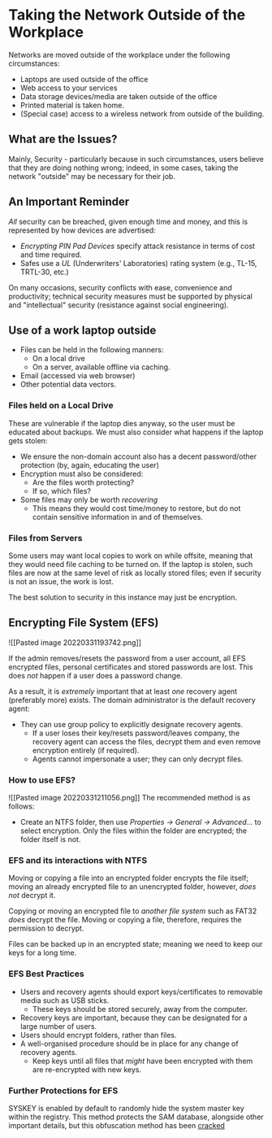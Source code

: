# Taking the Network Outside of the Workplace
Networks are moved outside of the workplace under the following circumstances:
- Laptops are used outside of the office
- Web access to your services
- Data storage devices/media are taken outside of the office
- Printed material is taken home.
- (Special case) access to a wireless network from outside of the building.

## What are the Issues?
Mainly, Security - particularly because in such circumstances, users believe that they are doing nothing wrong; indeed, in some cases, taking the network "outside" may be necessary for their job.

## An Important Reminder
*All* security can be breached, given enough time and money, and this is represented by how devices are advertised:
- *Encrypting PIN Pad Devices* specify attack resistance in terms of cost and time required.
- Safes use a *UL* (Underwriters' Laboratories) rating system (e.g., TL-15, TRTL-30, etc.)

On many occasions, security conflicts with ease, convenience and productivity; technical security measures must be supported by physical and "intellectual" security (resistance against social engineering).

## Use of a work laptop outside
- Files can be held in the following manners:
	- On a local drive
	- On a server, available offline via caching.
- Email (accessed via web browser)
- Other potential data vectors.

### Files held on a Local Drive
These are vulnerable if the laptop dies anyway, so the user must be educated about backups. We must also consider what happens if the laptop gets stolen:
- We ensure the non-domain account also has a decent password/other protection (by, again, educating the user)
- Encryption must also be considered:
	- Are the files worth protecting?
	- If so, which files?
- Some files may only be worth *recovering*
	- This means they would cost time/money to restore, but do not contain sensitive information in and of themselves.

### Files from Servers
Some users may want local copies to work on while offsite, meaning that they would need file caching to be turned on. If the laptop is stolen, such files are now at the same level of risk as locally stored files; even if security is not an issue, the work is lost.

The best solution to security in this instance may just be encryption.

## Encrypting File System (EFS)

![[Pasted image 20220331193742.png]]

If the admin removes/resets the password from a user account, all EFS encrypted files, personal certificates and stored passwords are lost. This does *not* happen if a user does a password change.

As a result, it is *extremely* important that at least *one* recovery agent (preferably more) exists. The domain administrator is the default recovery agent:
- They can use group policy to explicitly designate recovery agents.
	- If a user loses their key/resets password/leaves company, the recovery agent can access the files, decrypt them and even remove encryption entirely (if required).
	- Agents cannot impersonate a user; they can only decrypt files.

### How to use EFS?
![[Pasted image 20220331211056.png]]
The recommended method is as follows:
- Create an NTFS folder, then use *Properties -> General -> Advanced...* to select encryption. Only the files within the folder are encrypted; the folder itself is not.

### EFS and its interactions with NTFS
Moving or copying a file into an encrypted folder encrypts the file itself; moving an already encrypted file to an unencrypted folder, however, *does not* decrypt it.

Copying or moving an encrypted file to *another file system* such as FAT32 *does* decrypt the file.
Moving or copying a file, therefore, requires the permission to decrypt.

Files can be backed up in an encrypted state; meaning we need to keep our keys for a long time.

### EFS Best Practices
- Users and recovery agents should export keys/certificates to removable media such as USB sticks.
	- These keys should be stored securely, away from the computer.
- Recovery keys are important, because they can be designated for a large number of users.
- Users should encrypt folders, rather than files.
- A well-organised procedure should be in place for any change of recovery agents.
	- Keep keys until all files that *might* have been encrypted with them are re-encrypted with new keys.

### Further Protections for EFS
SYSKEY is enabled by default to randomly hide the system master key within the registry. This method protects the SAM database, alongside other important details, but this obfuscation method has been [cracked](http://www.irongeek.com/i.php?page=security/localsamcrack2)